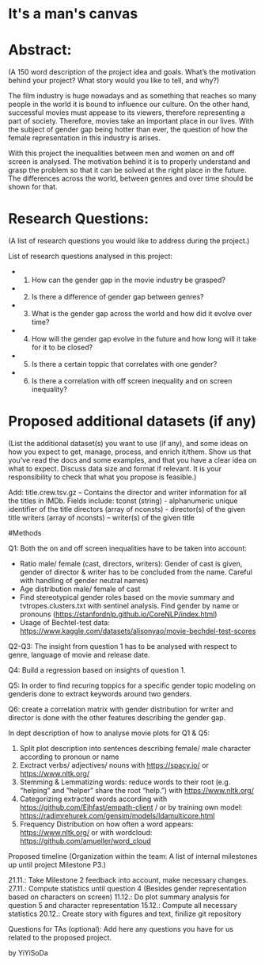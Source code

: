 # It's a man's canvas

# Abstract: 
(A 150 word description of the project idea and goals. What’s the motivation behind your project? What story would you like to tell, and why?)

The film industry is huge nowadays and as something that reaches so many people in the world it is bound to influence our culture. On the other hand, successful movies must appease to its viewers, therefore representing a part of society. Therefore, movies take an important place in our lives. With the subject of gender gap being hotter than ever, the question of how the female representation in this industry is arises. 

With this project the inequalities between men and women on and off screen is analysed. The motivation behind it is to properly understand and grasp the problem so that it can be solved at the right place in the future. The differences across the world, between genres and over time should be shown for that. 


# Research Questions: 
(A list of research questions you would like to address during the project.)

List of research questions analysed in this project:
- 1. How can the gender gap in the movie industry be grasped?
- 2. Is there a difference of gender gap between genres?
- 3. What is the gender gap across the world and how did it evolve over time?
- 4. How will the gender gap evolve in the future and how long will it take for it to be closed?
- 5. Is there a certain toppic that correlates with one gender?
- 6. Is there a correlation with off screen inequality and on screen inequality?

# Proposed additional datasets (if any)
(List the additional dataset(s) you want to use (if any), and some ideas on how you expect to get, manage, process, and enrich it/them. Show us that you’ve read the docs and some examples, and that you have a clear idea on what to expect. Discuss data size and format if relevant. It is your responsibility to check that what you propose is feasible.)

Add:
title.crew.tsv.gz – Contains the director and writer information for all the titles in IMDb. Fields include:
tconst (string) - alphanumeric unique identifier of the title
directors (array of nconsts) - director(s) of the given title
writers (array of nconsts) – writer(s) of the given title

#Methods

Q1: Both the on and off screen inequalities have to be taken into account:
- Ratio male/ female (cast, directors, writers): Gender of cast is given, gender of director & writer has to be concluded from the name. Careful with handling of gender neutral names) 
- Age distribution male/ female of cast
- Find stereotypical gender roles based on the movie summary and tvtropes.clusters.txt with sentinel analysis. Find gender by name or pronouns (https://stanfordnlp.github.io/CoreNLP/index.html) 
- Usage of Bechtel-test data: https://www.kaggle.com/datasets/alisonyao/movie-bechdel-test-scores

Q2-Q3: The insight from question 1 has to be analysed with respect to genre, language of movie and release date. 

Q4: Build a regression based on insights of question 1.

Q5: In order to find recuring toppics for a specific gender topic modeling on genderis done to extract keywords around two genders.

Q6: create a correlation matrix with gender distribution for writer and director is done with the other features describing the gender gap.

In dept description of how to analyse movie plots for Q1 & Q5:
1. Split plot description into sentences describing female/ male character according to pronoun or name
2. Exctract verbs/ adjectives/ nouns with https://spacy.io/ or https://www.nltk.org/
3. Stemming & Lemmatizing words: reduce words to their root (e.g. “helping” and “helper” share the root “help.”) with https://www.nltk.org/
4. Categorizing extracted words according with https://github.com/Ejhfast/empath-client / or by training own model: https://radimrehurek.com/gensim/models/ldamulticore.html
5. Frequency Distribution on how often a word appears: https://www.nltk.org/ or with wordcloud: https://github.com/amueller/word_cloud


Proposed timeline
(Organization within the team: A list of internal milestones up until project Milestone P3.)

21.11.: Take Milestone 2 feedback into account, make necessary changes. 
27.11.: Compute statistics until question 4 (Besides gender representation based on characters on screen)
11.12.: Do plot summary analysis for question 5 and character representation
15.12.: Compute all necessary statistics
20.12.: Create story with figures and text, finilize git repository


Questions for TAs (optional): Add here any questions you have for us related to the proposed project.

by YiYiSoDa
